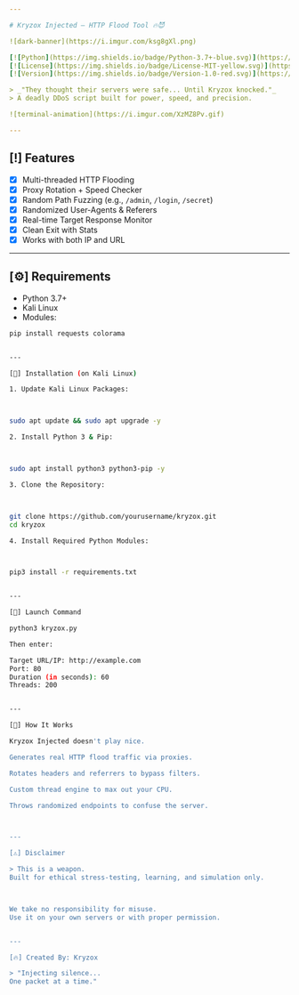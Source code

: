 ```yaml
---

# Kryzox Injected — HTTP Flood Tool 🔥😈

![dark-banner](https://i.imgur.com/ksg8gXl.png)

[![Python](https://img.shields.io/badge/Python-3.7+-blue.svg)](https://www.python.org/)
[![License](https://img.shields.io/badge/License-MIT-yellow.svg)](https://opensource.org/licenses/MIT)
[![Version](https://img.shields.io/badge/Version-1.0-red.svg)](https://github.com/yourusername/kryzox)

> _"They thought their servers were safe... Until Kryzox knocked."_  
> A deadly DDoS script built for power, speed, and precision.

![terminal-animation](https://i.imgur.com/XzMZ8Pv.gif)

---
```


## [!] Features

- [x] Multi-threaded HTTP Flooding
- [x] Proxy Rotation + Speed Checker
- [x] Random Path Fuzzing (e.g., `/admin`, `/login`, `/secret`)
- [x] Randomized User-Agents & Referers
- [x] Real-time Target Response Monitor
- [x] Clean Exit with Stats
- [x] Works with both IP and URL

---

## [⚙️] Requirements

- Python 3.7+
- Kali Linux
- Modules:

```bash
pip install requests colorama


---

[🚀] Installation (on Kali Linux)

1. Update Kali Linux Packages:



sudo apt update && sudo apt upgrade -y

2. Install Python 3 & Pip:



sudo apt install python3 python3-pip -y

3. Clone the Repository:



git clone https://github.com/yourusername/kryzox.git
cd kryzox

4. Install Required Python Modules:



pip3 install -r requirements.txt


---

[🚀] Launch Command

python3 kryzox.py

Then enter:

Target URL/IP: http://example.com
Port: 80
Duration (in seconds): 60
Threads: 200


---

[🧠] How It Works

Kryzox Injected doesn't play nice.

Generates real HTTP flood traffic via proxies.

Rotates headers and referrers to bypass filters.

Custom thread engine to max out your CPU.

Throws randomized endpoints to confuse the server.



---

[⚠️] Disclaimer

> This is a weapon.
Built for ethical stress-testing, learning, and simulation only.



We take no responsibility for misuse.
Use it on your own servers or with proper permission.


---

[🔥] Created By: Kryzox

> "Injecting silence...
One packet at a time."
